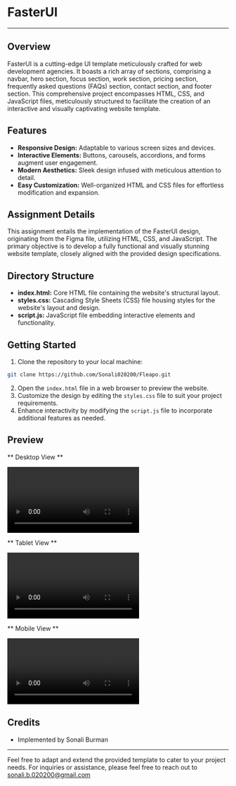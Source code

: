 # FasterUI 

---

## Overview

FasterUI is a cutting-edge UI template meticulously crafted for web development agencies. It boasts a rich array of sections, comprising a navbar, hero section, focus section, work section, pricing section, frequently asked questions (FAQs) section, contact section, and footer section. This comprehensive project encompasses HTML, CSS, and JavaScript files, meticulously structured to facilitate the creation of an interactive and visually captivating website template.

## Features

- **Responsive Design:** Adaptable to various screen sizes and devices.
- **Interactive Elements:** Buttons, carousels, accordions, and forms augment user engagement.
- **Modern Aesthetics:** Sleek design infused with meticulous attention to detail.
- **Easy Customization:** Well-organized HTML and CSS files for effortless modification and expansion.

## Assignment Details

This assignment entails the implementation of the FasterUI design, originating from the Figma file, utilizing HTML, CSS, and JavaScript. The primary objective is to develop a fully functional and visually stunning website template, closely aligned with the provided design specifications.

## Directory Structure

- **index.html:** Core HTML file containing the website's structural layout.
- **styles.css:** Cascading Style Sheets (CSS) file housing styles for the website's layout and design.
- **script.js:** JavaScript file embedding interactive elements and functionality.

## Getting Started

1. Clone the repository to your local machine:
```bash
git clone https://github.com/Sonali020200/Fleapo.git
```
2. Open the `index.html` file in a web browser to preview the website.
3. Customize the design by editing the `styles.css` file to suit your project requirements.
4. Enhance interactivity by modifying the `script.js` file to incorporate additional features as needed.

## Preview

** Desktop View **

![Desktop Preview](./assets/Preview-1.mp4)


** Tablet View **

![Tablet Preview](/assets/tablet_view.mp4)


** Mobile View **

![Mobile Preview](./assets/mobile_view.mp4)

## Credits

- Implemented by Sonali Burman

---

Feel free to adapt and extend the provided template to cater to your project needs. For inquiries or assistance, please feel free to reach out to sonali.b.020200@gmail.com
